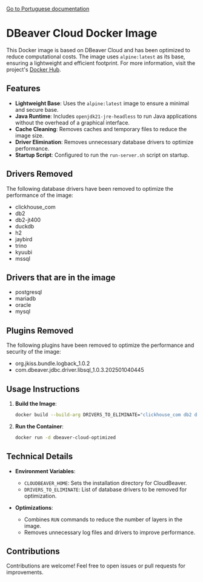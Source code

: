 [Go to Portuguese documentation](README_pt-BR.md)

# DBeaver Cloud Docker Image

This Docker image is based on DBeaver Cloud and has been optimized to reduce computational costs. The image uses `alpine:latest` as its base, ensuring a lightweight and efficient footprint. For more information, visit the project's <a href="https://hub.docker.com/r/lucasvanni/dbeaver-more-cleaning" target="_blank">Docker Hub</a>.

## Features

- **Lightweight Base**: Uses the `alpine:latest` image to ensure a minimal and secure base.
- **Java Runtime**: Includes `openjdk21-jre-headless` to run Java applications without the overhead of a graphical interface.
- **Cache Cleaning**: Removes caches and temporary files to reduce the image size.
- **Driver Elimination**: Removes unnecessary database drivers to optimize performance.
- **Startup Script**: Configured to run the `run-server.sh` script on startup.

## Drivers Removed

The following database drivers have been removed to optimize the performance of the image:

- clickhouse_com
- db2
- db2-jt400
- duckdb
- h2
- jaybird
- trino
- kyuubi
- mssql

## Drivers that are in the image

- postgresql
- mariadb
- oracle
- mysql

## Plugins Removed

The following plugins have been removed to optimize the performance and security of the image:

- org.jkiss.bundle.logback_1.0.2
- com.dbeaver.jdbc.driver.libsql_1.0.3.202501040445

## Usage Instructions

1. **Build the Image**: 
   ```bash
   docker build --build-arg DRIVERS_TO_ELIMINATE="clickhouse_com db2 db2-jt400 duckdb h2 jaybird trino kyuubi mssql" -t dbeaver-cloud-optimized .
   ```

2. **Run the Container**:
   ```bash
   docker run -d dbeaver-cloud-optimized
   ```

## Technical Details

- **Environment Variables**:
  - `CLOUDBEAVER_HOME`: Sets the installation directory for CloudBeaver.
  - `DRIVERS_TO_ELIMINATE`: List of database drivers to be removed for optimization.

- **Optimizations**:
  - Combines `RUN` commands to reduce the number of layers in the image.
  - Removes unnecessary log files and drivers to improve performance.

## Contributions

Contributions are welcome! Feel free to open issues or pull requests for improvements.
